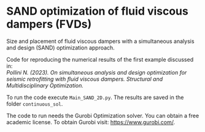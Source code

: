 # SAND optimization of fluid viscous dampers (FVDs)  

Size and placement of fluid viscous dampers with a simultaneous analysis and design (SAND) optimization approach.   

Code for reproducing the numerical results of the first example discussed in:   
<em>Pollini N. (2023). On simultaneous analysis and design optimization for seismic retrofitting with fluid viscous dampers. Structural and Multidisciplinary Optimization.</em>

To run the code execute ``Main_SAND_2D.py``. The results are saved in the folder ``continuous_sol``.

The code to run needs the Gurobi Optimization solver. You can obtain a free academic license. To obtain Gurobi visit: https://www.gurobi.com/. 
